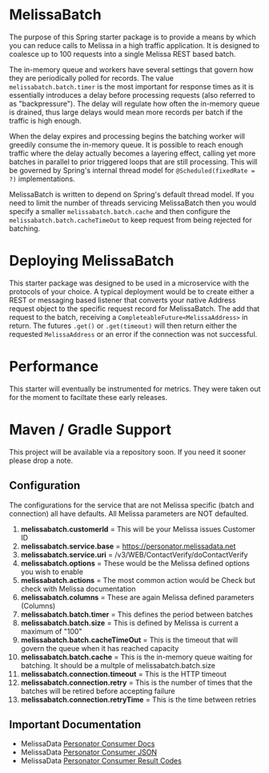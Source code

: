 # MelissaBatch
The purpose of this Spring starter package is to provide a means by which you can reduce calls to Melissa in a high traffic application. It is designed to coalesce up to 100 requests into a single Melissa REST based batch.

The in-memory queue and workers have several settings that govern how they are periodically polled for records. The value `melissabatch.batch.timer` is the most important for response times as it is essentially introduces a delay before processing requests (also referred to as "backpressure"). The delay will regulate how often the in-memory queue is drained, thus large delays would mean more records per batch if the traffic is high enough.

When the delay expires and processing begins the batching worker will greedily consume the in-memory queue. It is possible to reach enough traffic where the delay actually becomes a layering effect, calling yet more batches in parallel to prior triggered loops that are still processing. This will be governed by Spring's internal thread model for `@Scheduled(fixedRate = ?)` implementations.

MelissaBatch is written to depend on Spring's default thread model. If you need to limit the number of threads servicing MelissaBatch then you would specify a smaller `melissabatch.batch.cache` and then configure the `melissabatch.batch.cacheTimeOut` to keep request from being rejected for batching.

# Deploying MelissaBatch
This starter package was designed to be used in a microservice with the protocols of your choice. A typical deployment would be to create either a REST or messaging based listener that converts your native Address request object to the specific request record for MelissaBatch. The add that request to the batch, receiving a `CompleteableFuture<MelissaAddress>` in return. The futures `.get()` or `.get(timeout)` will then return either the requested `MelissaAddress` or an error if the connection was not successful.

# Performance
This starter will eventually be instrumented for metrics. They were taken out for the moment to faciltate these early releases.


# Maven / Gradle Support
This project will be available via a repository soon. If you need it sooner please drop a note.


## Configuration
The configurations for the service that are not Melissa specific (batch and connection) all have defaults. All Melissa parameters are NOT defaulted.

1. **melissabatch.customerId** = This will be your Melissa issues Customer ID
1. **melissabatch.service.base** = https://personator.melissadata.net
1. **melissabatch.service.uri** = /v3/WEB/ContactVerify/doContactVerify
1. **melissabatch.options** = These would be the Melissa defined options you wish to enable
1. **melissabatch.actions** = The most common action would be Check but check with Melissa documentation
1. **melissabatch.columns** = These are again Melissa defined parameters (Columns)
1. **melissabatch.batch.timer** = This defines the period between batches
1. **melissabatch.batch.size** = This is defined by Melissa is current a maximum of "100"
1. **melissabatch.batch.cacheTimeOut** = This is the timeout that will govern the queue when it has reached capacity
1. **melissabatch.batch.cache** = This is the in-memory queue waiting for batching. It should be a multple of melissabatch.batch.size
1. **melissabatch.connection.timeout** = This is the HTTP timeout
1. **melissabatch.connection.retry** = This is the number of times that the batches will be retired before accepting failure
1. **melissabatch.connection.retryTime** = This is the time between retries

## Important Documentation
+ MelissaData [Personator Consumer Docs](http://wiki.melissadata.com/index.php?title=Personator_Consumer)
+ MelissaData [Personator Consumer JSON](http://wiki.melissadata.com/index.php?title=Personator_Consumer%3AJSON)
+ MelissaData [Personator Consumer  Result Codes](http://wiki.melissadata.com/index.php?title=Result_Code_Details#Personator_Consumer)